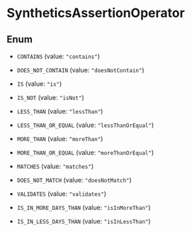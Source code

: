 # SyntheticsAssertionOperator

## Enum

- `CONTAINS` (value: `"contains"`)

- `DOES_NOT_CONTAIN` (value: `"doesNotContain"`)

- `IS` (value: `"is"`)

- `IS_NOT` (value: `"isNot"`)

- `LESS_THAN` (value: `"lessThan"`)

- `LESS_THAN_OR_EQUAL` (value: `"lessThanOrEqual"`)

- `MORE_THAN` (value: `"moreThan"`)

- `MORE_THAN_OR_EQUAL` (value: `"moreThanOrEqual"`)

- `MATCHES` (value: `"matches"`)

- `DOES_NOT_MATCH` (value: `"doesNotMatch"`)

- `VALIDATES` (value: `"validates"`)

- `IS_IN_MORE_DAYS_THAN` (value: `"isInMoreThan"`)

- `IS_IN_LESS_DAYS_THAN` (value: `"isInLessThan"`)
